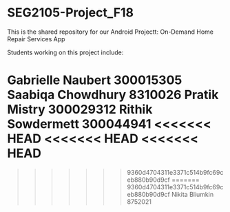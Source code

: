 # SEG2105-Project_F18

This is the shared repository for our Android Projectt: On-Demand Home Repair Services App

Students working on this project include:

Gabrielle Naubert 300015305
Saabiqa Chowdhury 8310026
Pratik Mistry 300029312
Rithik Sowdermett 300044941
<<<<<<< HEAD
<<<<<<< HEAD
<<<<<<< HEAD
=======
>>>>>>> 9360d4704311e3371c514b9fc69ceb880b90d9cf
=======
>>>>>>> 9360d4704311e3371c514b9fc69ceb880b90d9cf
Nikita Bliumkin 8752021
